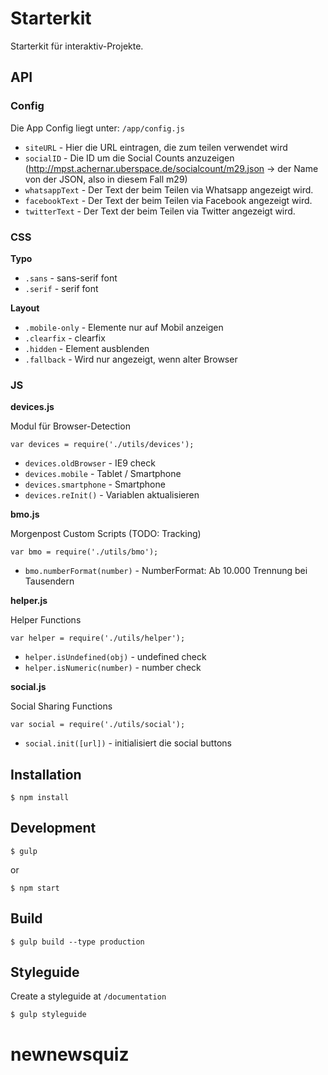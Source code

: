 # Starterkit

Starterkit für interaktiv-Projekte.

## API

### Config

Die App Config liegt unter: ```/app/config.js```

* ```siteURL``` - Hier die URL eintragen, die zum teilen verwendet wird
* ```socialID``` - Die ID um die Social Counts anzuzeigen (http://mpst.achernar.uberspace.de/socialcount/m29.json -> der Name von der JSON, also in diesem Fall m29)
* ```whatsappText``` - Der Text der beim Teilen via Whatsapp angezeigt wird.
* ```facebookText``` - Der Text der beim Teilen via Facebook angezeigt wird.
* ```twitterText``` - Der Text der beim Teilen via Twitter angezeigt wird.

### CSS

**Typo**

* ```.sans``` - sans-serif font
* ```.serif``` - serif font

**Layout**

* ```.mobile-only``` - Elemente nur auf Mobil anzeigen
* ```.clearfix``` - clearfix
* ```.hidden``` - Element ausblenden
* ```.fallback``` - Wird nur angezeigt, wenn alter Browser

### JS

**devices.js**

Modul für Browser-Detection

```
var devices = require('./utils/devices');

```

* ```devices.oldBrowser``` - IE9 check
* ```devices.mobile``` - Tablet / Smartphone
* ```devices.smartphone``` - Smartphone
* ```devices.reInit()``` - Variablen aktualisieren

**bmo.js**

Morgenpost Custom Scripts (TODO: Tracking)

```
var bmo = require('./utils/bmo');

```

* ```bmo.numberFormat(number)``` - NumberFormat: Ab 10.000 Trennung bei Tausendern

**helper.js**

Helper Functions

```
var helper = require('./utils/helper');

```

* ```helper.isUndefined(obj)``` - undefined check
* ```helper.isNumeric(number)``` - number check

**social.js**

Social Sharing Functions

```
var social = require('./utils/social');

```

* ```social.init([url])``` - initialisiert die social buttons


## Installation

```
$ npm install
```

## Development

```
$ gulp
```
or

```
$ npm start
```

## Build

```
$ gulp build --type production
```

## Styleguide

Create a styleguide at ```/documentation```

```
$ gulp styleguide
```
# newnewsquiz
